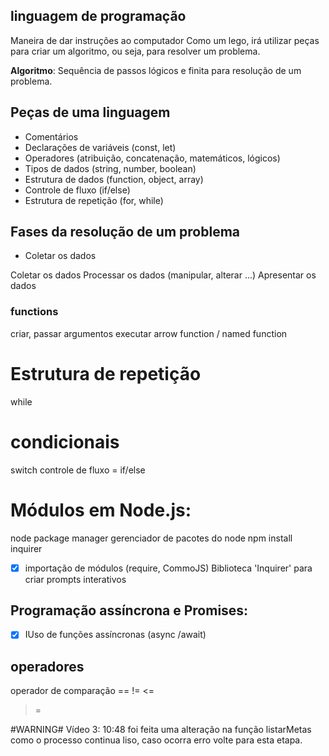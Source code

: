 ## linguagem de programação 

Maneira de dar instruções ao computador
Como um lego, irá utilizar peças para criar um algoritmo, ou seja, para resolver um problema.

**Algoritmo**: Sequência de passos lógicos e finita para resolução de um problema.

## Peças de uma linguagem

- Comentários
- Declarações de variáveis (const, let)
- Operadores (atribuição, concatenação, matemáticos, lógicos)
- Tipos de dados (string, number, boolean)
- Estrutura de dados (function, object, array)
- Controle de fluxo (if/else)
- Estrutura de repetição (for, while)

## Fases da resolução de um problema 

- Coletar os dados

Coletar os dados
Processar os dados (manipular, alterar ...)
Apresentar os dados 

### functions 

criar, passar argumentos
executar
arrow function / named function

# Estrutura de repetição 

while

# condicionais 

switch
controle de fluxo = if/else

# Módulos em Node.js:

node package manager
gerenciador de pacotes do node
npm install inquirer 

- [x] importação de módulos (require, CommoJS)
Biblioteca 'Inquirer' para criar prompts interativos

## Programação assíncrona e Promises:

- [x] IUso de funções assíncronas (async /await)


## operadores

operador de comparação ==
!=
<=
>=

#WARNING#
Vídeo 3: 10:48 foi feita uma alteração na função listarMetas
como o processo continua liso, caso ocorra erro volte para esta etapa.